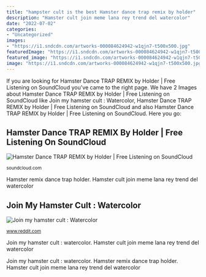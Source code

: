 ```yaml
---
title: "hampster cult is the best Hamster dance trap remix by holder"
description: "Hamster cult join meme lana rey trend del watercolor"
date: "2022-07-02"
categories:
- "Uncategorized"
images:
- "https://i1.sndcdn.com/artworks-000084624942-w1qjn7-t500x500.jpg"
featuredImage: "https://i1.sndcdn.com/artworks-000084624942-w1qjn7-t500x500.jpg"
featured_image: "https://i1.sndcdn.com/artworks-000084624942-w1qjn7-t500x500.jpg"
image: "https://i1.sndcdn.com/artworks-000084624942-w1qjn7-t500x500.jpg"
---
```


If you are looking for Hamster Dance TRAP REMIX by Holder | Free Listening on SoundCloud you've came to the right page. We have 2 Images about Hamster Dance TRAP REMIX by Holder | Free Listening on SoundCloud like Join my hamster cult : Watercolor, Hamster Dance TRAP REMIX by Holder | Free Listening on SoundCloud and also Hamster Dance TRAP REMIX by Holder | Free Listening on SoundCloud. Here you go:

## Hamster Dance TRAP REMIX By Holder | Free Listening On SoundCloud

![Hamster Dance TRAP REMIX by Holder | Free Listening on SoundCloud](https://i1.sndcdn.com/artworks-000084624942-w1qjn7-t500x500.jpg "Hamster cult join meme lana rey trend del watercolor")

<small>soundcloud.com</small>

Hamster remix dance trap holder. Hamster cult join meme lana rey trend del watercolor

## Join My Hamster Cult : Watercolor

![Join my hamster cult : Watercolor](https://i.redd.it/572num0sa6t11.jpg "Hamster remix dance trap holder")

<small>www.reddit.com</small>

Join my hamster cult : watercolor. Hamster cult join meme lana rey trend del watercolor

Join my hamster cult : watercolor. Hamster remix dance trap holder. Hamster cult join meme lana rey trend del watercolor
